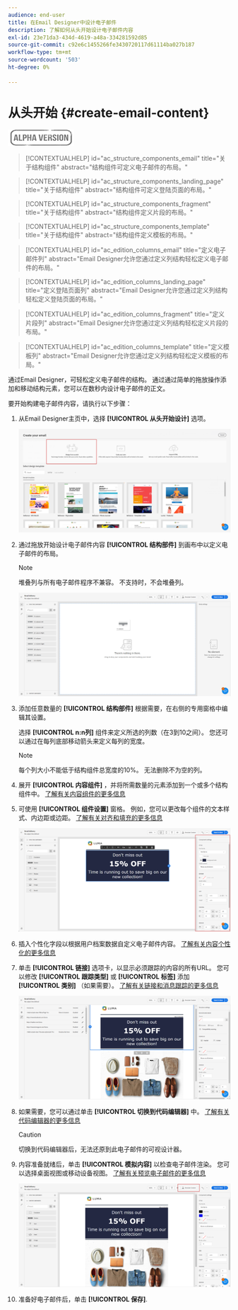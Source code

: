 ```yaml
---
audience: end-user
title: 在Email Designer中设计电子邮件
description: 了解如何从头开始设计电子邮件内容
exl-id: 23e71da3-434d-4619-a48a-334281592d85
source-git-commit: c92e6c1455266fe3430720117d61114ba027b187
workflow-type: tm+mt
source-wordcount: '503'
ht-degree: 0%

---
```


# 从头开始 {#create-email-content}

![](../assets/do-not-localize/badge.png)

>[!CONTEXTUALHELP]
>id="ac_structure_components_email"
>title="关于结构组件"
>abstract="结构组件可定义电子邮件的布局。"

>[!CONTEXTUALHELP]
>id="ac_structure_components_landing_page"
>title="关于结构组件"
>abstract="结构组件可定义登陆页面的布局。"

>[!CONTEXTUALHELP]
>id="ac_structure_components_fragment"
>title="关于结构组件"
>abstract="结构组件定义片段的布局。"

>[!CONTEXTUALHELP]
>id="ac_structure_components_template"
>title="关于结构组件"
>abstract="结构组件定义模板的布局。"


>[!CONTEXTUALHELP]
>id="ac_edition_columns_email"
>title="定义电子邮件列"
>abstract="Email Designer允许您通过定义列结构轻松定义电子邮件的布局。"

>[!CONTEXTUALHELP]
>id="ac_edition_columns_landing_page"
>title="定义登陆页面列"
>abstract="Email Designer允许您通过定义列结构轻松定义登陆页面的布局。"

>[!CONTEXTUALHELP]
>id="ac_edition_columns_fragment"
>title="定义片段列"
>abstract="Email Designer允许您通过定义列结构轻松定义片段的布局。"

>[!CONTEXTUALHELP]
>id="ac_edition_columns_template"
>title="定义模板列"
>abstract="Email Designer允许您通过定义列结构轻松定义模板的布局。"

通过Email Designer，可轻松定义电子邮件的结构。 通过通过简单的拖放操作添加和移动结构元素，您可以在数秒内设计电子邮件的正文。

要开始构建电子邮件内容，请执行以下步骤：

1. 从Email Designer主页中，选择 **[!UICONTROL 从头开始设计]** 选项。

   ![](assets/email_designer.png)

1. 通过拖放开始设计电子邮件内容 **[!UICONTROL 结构部件]** 到画布中以定义电子邮件的布局。

   >[!NOTE]
   >
   >堆叠列与所有电子邮件程序不兼容。 不支持时，不会堆叠列。

   <!--Once placed in the email, you cannot move nor remove your components unless there is already a content component or a fragment placed inside. This is not true in AJO - TBC?-->

   ![](assets/email_designer_2.png)

1. 添加任意数量的 **[!UICONTROL 结构部件]** 根据需要，在右侧的专用窗格中编辑其设置。

   选择 **[!UICONTROL n:n列]** 组件来定义所选的列数（在3到10之间）。 您还可以通过在每列底部移动箭头来定义每列的宽度。

   >[!NOTE]
   >
   >每个列大小不能低于结构组件总宽度的10%。 无法删除不为空的列。

1. 展开 **[!UICONTROL 内容组件]** ，并将所需数量的元素添加到一个或多个结构组件中。 [了解有关内容组件的更多信息](content-components.md)

1. 可使用 **[!UICONTROL 组件设置]** 窗格。 例如，您可以更改每个组件的文本样式、内边距或边距。 [了解有关对齐和填充的更多信息](alignment-and-padding.md)

   ![](assets/email_designer_5.png)

1. 插入个性化字段以根据用户档案数据自定义电子邮件内容。 [了解有关内容个性化的更多信息](../personalization/personalize.md)

1. 单击 **[!UICONTROL 链接]** 选项卡，以显示必须跟踪的内容的所有URL。 您可以修改 **[!UICONTROL 跟踪类型]** 或 **[!UICONTROL 标签]** 添加 **[!UICONTROL 类别]** （如果需要）。 [了解有关链接和消息跟踪的更多信息](message-tracking.md)

   ![](assets/email_designer_7.png)

1. 如果需要，您可以通过单击 **[!UICONTROL 切换到代码编辑器]** 中。 [了解有关代码编辑器的更多信息](code-content.md)

   >[!CAUTION]
   >
   >切换到代码编辑器后，无法还原到此电子邮件的可视设计器。

1. 内容准备就绪后，单击 **[!UICONTROL 模拟内容]** 以检查电子邮件渲染。 您可以选择桌面视图或移动设备视图。 [了解有关预览电子邮件的更多信息](../preview-test/preview-test.md)

   ![](assets/email_designer_28.png)

1. 准备好电子邮件后，单击 **[!UICONTROL 保存]**.

